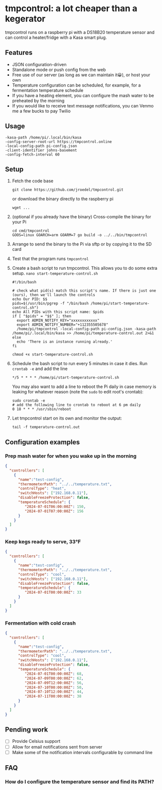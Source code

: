 # tmpcontrol: a lot cheaper than a kegerator

tmpcontrol runs on a raspberry pi with a DS18B20 temperature sensor and can control a heater/fridge with a Kasa smart plug.

## Features

- JSON configuration-driven
- Standalone mode or push config from the web
- Free use of our server (as long as we can maintain it😀️), or host your own
- Temperature configuration can be scheduled, for example, for a fermentation temperature schedule
- If you have a heating element, you can configure the mash water to be preheated by the morning
- If you would like to receive text message notifications, you can Venmo me a few bucks to pay Twilio

## Usage

```
-kasa-path /home/pi/.local/bin/kasa
-config-server-root-url https://tmpcontrol.online
-local-config-path pi-config.json
-client-identifier johns-basement
-config-fetch-interval 60
```

## Setup

1. Fetch the code base

   `git clone https://github.com/jroedel/tmpcontrol.git`
   
   or download the binary directly to the raspberry pi
   
   `wget ...`
2. (optional if you already have the binary) Cross-compile the binary for your Pi
   
   ```
   cd cmd/tmpcontrol
   GOOS=linux GOARCH=arm GOARM=7 go build -o ../../bin/tmpcontrol
   ```
3. Arrange to send the binary to the Pi via sftp or by copying it to the SD card
4. Test that the program runs
   `tmpcontrol`
5. Create a bash script to run tmpcontrol. This allows you to do some extra setup. `nano start-temperature-control.sh`
   ```
   #!/bin/bash

   # check what pid(s) match this script's name. If there is just one (ours), then we'll launch the controls
   echo Our PID: $$
   pids=$(/usr/bin/pgrep -f "/bin/bash /home/pi/start-temperature-control.sh")
   echo All PIDs with this script name: $pids
   if [ "$pids" = "$$" ]; then
     export ADMIN_NOTIFY_KEY="xxxxxxxxxxxx"
     export ADMIN_NOTIFY_NUMBER="+112355505678"
     /home/pi/tmpcontrol -local-config-path pi-config.json -kasa-path /home/pi/.local/bin/kasa >> /home/pi/temperature-control.out 2>&1
   else
     echo 'There is an instance running already.'
   fi
   ```
   
   `chmod +x start-temperature-control.sh`
6. Schedule the bash script to run every 5 minutes in case it dies. Run `crontab -e` and add the line
   ```
   */5 * * * * /home/pi/start-temperature-control.sh
   ```
   You may also want to add a line to reboot the Pi daily in case memory is leaking for whatever reason (note the `sudo` to edit root's crontab):
   ```
   sudo crontab -e
   # add the following line to crontab to reboot at 6 pm daily
   0 18 * * * /usr/sbin/reboot
   ```

7. Let tmpcontrol start on its own and monitor the output:
   
   `tail -f temperature-control.out`

## Configuration examples

### Prep mash water for when you wake up in the morning

```json
{
  "controllers": [
    {
      "name":"test-config",
      "thermometerPath": "../../temperature.txt",
      "controlType": "heat",
      "switchHosts": ["192.168.0.11"],
      "disableFreezeProtection": false,
      "temperatureSchedule": {
         "2024-07-01T06:00:00Z": 150,
         "2024-07-01T07:00:00Z": 156
      }
    }
  ]
}
```

### Keep kegs ready to serve, 33°F
```json
{
  "controllers": [
    {
      "name":"test-config",
      "thermometerPath": "../../temperature.txt",
      "controlType": "cool",
      "switchHosts": ["192.168.0.11"],
      "disableFreezeProtection": false,
      "temperatureSchedule": {
         "2024-07-01T00:00:00Z": 33
      }
    }
  ]
}
```

### Fermentation with cold crash

```json
{
  "controllers": [
    {
      "name":"test-config",
      "thermometerPath": "../../temperature.txt",
      "controlType": "cool",
      "switchHosts": ["192.168.0.11"],
      "disableFreezeProtection": false,
      "temperatureSchedule": {
         "2024-07-01T00:00:00Z": 68,
         "2024-07-09T00:00:00Z": 62,
         "2024-07-09T12:00:00Z": 56,
         "2024-07-10T00:00:00Z": 50,
         "2024-07-10T12:00:00Z": 44,
         "2024-07-11T00:00:00Z": 38
      }
    }
  ]
}
```

## Pending work

- [ ] Provide Celsius support
- [ ] Allow for email notifications sent from server
- [ ] Make some of the notification intervals configurable by command line

## FAQ

### How do I configure the temperature sensor and find its PATH?
